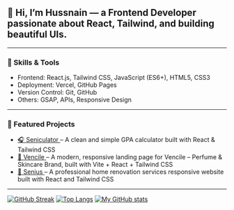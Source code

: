  ## 👋 Hi, I’m Hussnain — a Frontend Developer passionate about React, Tailwind, and building beautiful UIs.
 ---
 ### 🚀 Skills & Tools
- Frontend: React.js, Tailwind CSS, JavaScript (ES6+), HTML5, CSS3
- Deployment: Vercel, GitHub Pages
- Version Control: Git, GitHub
- Others: GSAP, APIs, Responsive Design
---

### 📌 Featured Projects
- [🎧 Seniculator ](https://github.com/hussnain-uet-87/Seniculator) – A clean and simple GPA calculator built with React & Tailwind CSS
- [🍔 Vencile ](https://github.com/hussnain-uet-87/Vencile) – A modern, responsive landing page for Vencile – Perfume & Skincare Brand, built with Vite + React + Tailwind CSS
- [🍔 Senius ](https://github.com/hussnain-uet-87/senius-renovation-site) – A professional home renovation services responsive website built with React and Tailwind CSS
---
[![GitHub Streak](https://github-readme-streak-stats.herokuapp.com?user=hussnain-uet-87&theme=tokyonight&hide_border=true)](https://git.io/streak-stats)
[![Top Langs](https://github-readme-stats.vercel.app/api/top-langs/?username=hussnain-uet-87&layout=compact&theme=tokyonight)](https://github.com/hussnain-uet-87)
[![My GitHub stats](https://github-readme-stats.vercel.app/api?username=hussnain-uet-87&show_icons=true&theme=tokyonight)](https://github.com/hussnain-uet-87)
